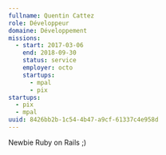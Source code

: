 ```yaml
---
fullname: Quentin Cattez
role: Développeur
domaine: Développement
missions:
  - start: 2017-03-06
    end: 2018-09-30
    status: service
    employer: octo
    startups:
      - mpal
      - pix
startups:
  - pix
  - mpal
uuid: 8426bb2b-1c54-4b47-a9cf-61337c4e958d
---
```

Newbie Ruby on Rails ;)